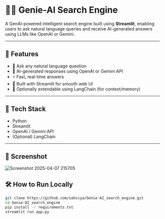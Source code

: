 # 🧞‍♂️ Genie-AI Search Engine

A GenAI-powered intelligent search engine built using **Streamlit**, enabling users to ask natural language queries and receive AI-generated answers using LLMs like OpenAI or Gemini.

---

## 🚀 Features

- 💬 Ask any natural language question
- 🤖 AI-generated responses using OpenAI or Gemini API
- ⚡ Fast, real-time answers
- 🎨 Built with Streamlit for smooth web UI
- 🧠 Optionally extendable using LangChain (for context/memory)

---

## 🧠 Tech Stack

- Python
- Streamlit
- OpenAI / Gemini API
- (Optional) LangChain

---

## 📸 Screenshot

![Screenshot 2025-04-07 215705](https://github.com/user-attachments/assets/cce1eedc-2f3b-413a-a64d-514162e74e6a)


## 🛠️ How to Run Locally

```bash
git clone https://github.com/sahviya/Genie-AI_search_engine.git
cd Genie-AI_search_engine
pip install -r requirements.txt
streamlit run app.py


